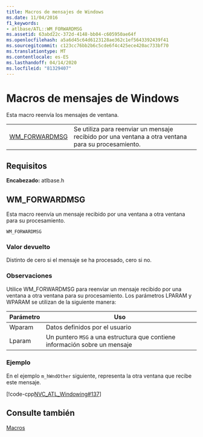 ```yaml
---
title: Macros de mensajes de Windows
ms.date: 11/04/2016
f1_keywords:
- atlbase/ATL::WM_FORWARDMSG
ms.assetid: 63abd22c-372d-4148-bb04-c605950ae64f
ms.openlocfilehash: a5a6d45c64d6123128ae362c1ef5643392439f41
ms.sourcegitcommit: c123cc76bb2b6c5cde6f4c425ece420ac733bf70
ms.translationtype: MT
ms.contentlocale: es-ES
ms.lasthandoff: 04/14/2020
ms.locfileid: "81329407"
---
```

# <a name="windows-messages-macros"></a>Macros de mensajes de Windows

Esta macro reenvía los mensajes de ventana.

|||
|-|-|
|[WM_FORWARDMSG](#wm_forwardmsg)|Se utiliza para reenviar un mensaje recibido por una ventana a otra ventana para su procesamiento.|

## <a name="requirements"></a>Requisitos

**Encabezado:** atlbase.h

## <a name="wm_forwardmsg"></a><a name="wm_forwardmsg"></a>WM_FORWARDMSG

Esta macro reenvía un mensaje recibido por una ventana a otra ventana para su procesamiento.

```
WM_FORWARDMSG
```

### <a name="return-value"></a>Valor devuelto

Distinto de cero si el mensaje se ha procesado, cero si no.

### <a name="remarks"></a>Observaciones

Utilice WM_FORWARDMSG para reenviar un mensaje recibido por una ventana a otra ventana para su procesamiento. Los parámetros LPARAM y WPARAM se utilizan de la siguiente manera:

|Parámetro|Uso|
|---------------|-----------|
|Wparam|Datos definidos por el usuario|
|Lparam|Un puntero `MSG` a una estructura que contiene información sobre un mensaje|

### <a name="example"></a>Ejemplo

En el ejemplo `m_hWndOther` siguiente, representa la otra ventana que recibe este mensaje.

[!code-cpp[NVC_ATL_Windowing#137](../../atl/codesnippet/cpp/windows-messages-macros_1.cpp)]

## <a name="see-also"></a>Consulte también

[Macros](../../atl/reference/atl-macros.md)
